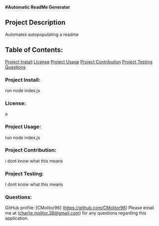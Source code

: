 **#Automatic ReadMe Generator**

## Project Description
Automates autopopulating a readme

## Table of Contents:
[Project Install](#project-install)
[License](#license)
[Project Usage](#project-usage)
[Project Contribution](#project-contribution)
[Project Testing](#project-testing)
[Questions](#questions)

### Project Install:
run node index.js

### License:
a
### Project Usage:
run node index.js
### Project Contribution:
i dont know what this means
### Project Testing:
I dont know what this means
### Questions:
GitHub profile: [CMolitor96] (https://github.com/CMolitor96)
Please email me at (charlie.molitor.38@gmail.com) for any questions regarding this application.